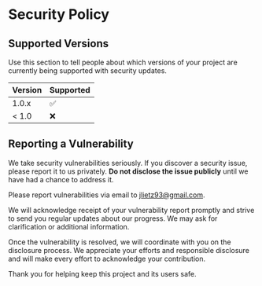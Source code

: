 # Security Policy

## Supported Versions

Use this section to tell people about which versions of your project are
currently being supported with security updates.

| Version | Supported          |
| ------- | ------------------ |
| 1.0.x   | :white_check_mark: |
| < 1.0   | :x:                |

## Reporting a Vulnerability

We take security vulnerabilities seriously. If you discover a security issue, please report it to us privately. **Do not disclose the issue publicly** until we have had a chance to address it.

Please report vulnerabilities via email to jlietz93@gmail.com.

We will acknowledge receipt of your vulnerability report promptly and strive to send you regular updates about our progress. We may ask for clarification or additional information.

Once the vulnerability is resolved, we will coordinate with you on the disclosure process. We appreciate your efforts and responsible disclosure and will make every effort to acknowledge your contribution.

Thank you for helping keep this project and its users safe.
